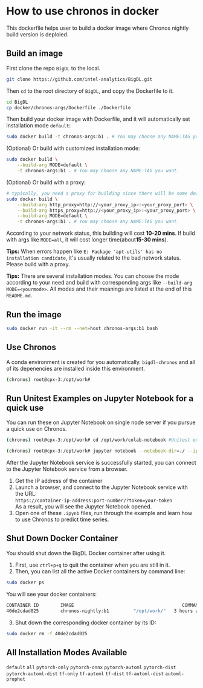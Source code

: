 # How to use chronos in docker
This dockerfile helps user to build a docker image where Chronos nightly build version is deploied.

## Build an image
First clone the repo `BigDL` to the local.
```bash
git clone https://github.com/intel-analytics/BigDL.git
```
Then `cd` to the root directory of `BigDL`, and copy the Dockerfile to it. 
```bash
cd BigDL
cp docker/chronos-args/Dockerfile ./Dockerfile
```
Then build your docker image with Dockerfile, and it will automatically set installation mode `default`:
```bash
sudo docker build -t chronos-args:b1 . # You may choose any NAME:TAG you want.
```
(Optional) Or build with customized installation mode:
```bash
sudo docker build \
    --build-arg MODE=default \
    -t chronos-args:b1 . # You may choose any NAME:TAG you want.
```
(Optional) Or build with a proxy:
```bash
# typically, you need a proxy for building since there will be some downloading.
sudo docker build \
    --build-arg http_proxy=http://<your_proxy_ip>:<your_proxy_port> \
    --build-arg https_proxy=http://<your_proxy_ip>:<your_proxy_port> \
    --build-arg MODE=default \
    -t chronos-args:b1 . # You may choose any NAME:TAG you want.
```
According to your network status, this building will cost **10-20 mins**. If build with args like `MODE=all`, it will cost longer time(about**15-30 mins**). 

**Tips:** When errors happen like `E: Package 'apt-utils' has no installation candidate`, it's usually related to the bad network status. Please build with a proxy.

**Tips:** There are several installation modes. You can choose the mode according to your need and build with corresponding args like `--build-arg MODE=<yourmode>`. All modes and their meanings are listed at the end of this `README.md`.

## Run the image
```bash
sudo docker run -it --rm --net=host chronos-args:b1 bash
```

## Use Chronos
A conda environment is created for you automatically. `bigdl-chronos` and all of its depenencies are installed inside this environment.
```bash
(chronos) root@cpx-3:/opt/work#
```

## Run Unitest Examples on Jupyter Notebook for a quick use
You can run these on Jupyter Notebook on single node server if you pursue a quick use on Chronos.
```bash
(chronos) root@cpx-3:/opt/work# cd /opt/work/colab-notebook #Unitest examples are here.
```
```bash
(chronos) root@cpx-3:/opt/work# jupyter notebook --notebook-dir=./ --ip=* --allow-root #Start the Jupyter Notebook services.
```
After the Jupyter Notebook service is successfully started, you can connect to the Jupyter Notebook service from a browser.
1. Get the IP address of the container
2. Launch a browser, and connect to the Jupyter Notebook service with the URL: 
</br>`https://container-ip-address:port-number/?token=your-token`
</br>As a result, you will see the Jupyter Notebook opened.
3. Open one of these `.ipynb` files, run through the example and learn how to use Chronos to predict time series.

## Shut Down Docker Container
You should shut down the BigDL Docker container after using it.
1. First, use `ctrl+p+q` to quit the container when you are still in it. 
2. Then, you can list all the active Docker containers by command line:
```bash
sudo docker ps
```
You will see your docker containers:
```bash
CONTAINER ID        IMAGE                                        COMMAND                  CREATED             STATUS              PORTS               NAMES
40de2cdad025        chronos-nightly:b1         "/opt/work/"   3 hours ago         Up 3 hours                              upbeat_al
```
3. Shut down the corresponding docker container by its ID:
```bash
sudo docker rm -f 40de2cdad025
```

## All Installation Modes Available
`default` `all` `pytorch-only` `pytorch-onnx` `pytorch-automl` `pytorch-dist` `pytorch-automl-dist` `tf-only` `tf-automl` `tf-dist` `tf-automl-dist` `automl-prophet`



